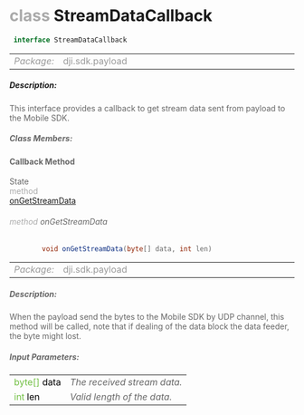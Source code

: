 <div class="article"><h1 ><font color="#AAA">class </font>StreamDataCallback</h1></div>

~~~java
 interface StreamDataCallback 
~~~

<html><table class="table-supportedby"><tr valign="top"><td width=15%><font color="#999"><i>Package:</i></td><td width=85%><font color="#999">dji.sdk.payload</td></tr></table></html>



##### Description:



<font color="#666">This interface provides a callback to get stream data sent from payload to the Mobile SDK.



##### Class Members:



#### Callback Method

<div class="api-row" id="djipayload_djipayloaddelegate_didreceivestreamdata"><div class="api-col left">State</div><div class="api-col middle" style="color:#AAA">method</div><div class="api-col right"><a class="trigger" href="#djipayload_djipayloaddelegate_didreceivestreamdata_inline">onGetStreamData</a></div></div><div class="inline-doc" id="djipayload_djipayloaddelegate_didreceivestreamdata_inline"

><div class="article"><h6 ><font color="#AAA">method </font>onGetStreamData</h6></div>

~~~java
        void onGetStreamData(byte[] data, int len)
~~~

<html><table class="table-supportedby"><tr valign="top"><td width=15%><font color="#999"><i>Package:</i></td><td width=85%><font color="#999">dji.sdk.payload</td></tr></table></html>



##### Description:



<font color="#666">When the payload send the bytes to the Mobile SDK by UDP channel, this method will be called,  note that if dealing of the data block the data feeder, the byte might lost.



##### Input Parameters:

<html><table class="table-inline-parameters"><tr valign="top"><td><font color="#70BF41">byte[] <font color="#000">data</td><td><font color="#666"><i>The received stream data.</i></td></tr><tr valign="top"><td><font color="#70BF41">int <font color="#000">len</td><td><font color="#666"><i>Valid length of the data.</i></td></tr></table></html></div>


